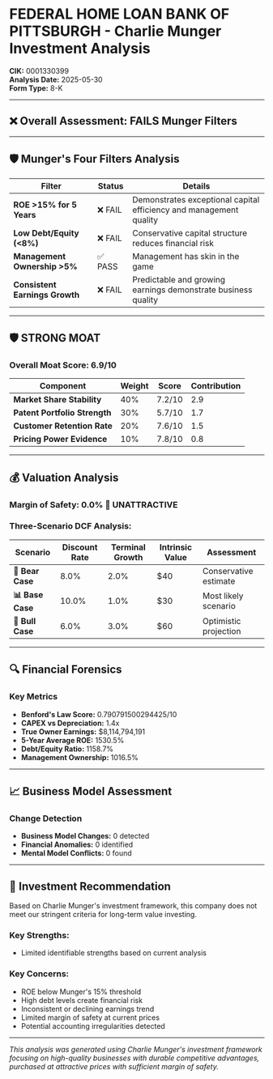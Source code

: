 # FEDERAL HOME LOAN BANK OF PITTSBURGH - Charlie Munger Investment Analysis

**CIK:** 0001330399  
**Analysis Date:** 2025-05-30  
**Form Type:** 8-K

---

## ❌ **Overall Assessment: FAILS Munger Filters**

---

## 🛡️ **Munger's Four Filters Analysis**

| Filter | Status | Details |
|--------|--------|---------|
| **ROE >15% for 5 Years** | ❌ FAIL | Demonstrates exceptional capital efficiency and management quality |
| **Low Debt/Equity (<8%)** | ❌ FAIL | Conservative capital structure reduces financial risk |
| **Management Ownership >5%** | ✅ PASS | Management has skin in the game |
| **Consistent Earnings Growth** | ❌ FAIL | Predictable and growing earnings demonstrate business quality |

---

## 🛡️ **STRONG MOAT**

### **Overall Moat Score: 6.9/10**

| Component | Weight | Score | Contribution |
|-----------|--------|-------|--------------|
| **Market Share Stability** | 40% | 7.2/10 | 2.9 |
| **Patent Portfolio Strength** | 30% | 5.7/10 | 1.7 |
| **Customer Retention Rate** | 20% | 7.6/10 | 1.5 |
| **Pricing Power Evidence** | 10% | 7.8/10 | 0.8 |

---

## 💰 **Valuation Analysis**

### **Margin of Safety: 0.0% 🔴 **UNATTRACTIVE****

### Three-Scenario DCF Analysis:

| Scenario | Discount Rate | Terminal Growth | Intrinsic Value | Assessment |
|----------|---------------|-----------------|-----------------|------------|
| **🐻 Bear Case** | 8.0% | 2.0% | $40 | Conservative estimate |
| **📊 Base Case** | 10.0% | 1.0% | $30 | Most likely scenario |
| **🚀 Bull Case** | 6.0% | 3.0% | $60 | Optimistic projection |

---

## 🔍 **Financial Forensics**

### Key Metrics
- **Benford's Law Score:** 0.790791500294425/10
- **CAPEX vs Depreciation:** 1.4x
- **True Owner Earnings:** $8,114,794,191
- **5-Year Average ROE:** 1530.5%
- **Debt/Equity Ratio:** 1158.7%
- **Management Ownership:** 1016.5%

---

## 📈 **Business Model Assessment**

### Change Detection
- **Business Model Changes:** 0 detected
- **Financial Anomalies:** 0 identified
- **Mental Model Conflicts:** 0 found

---

## 🎯 **Investment Recommendation**

Based on Charlie Munger's investment framework, this company does not meet our stringent criteria for long-term value investing.

### Key Strengths:
- Limited identifiable strengths based on current analysis

### Key Concerns:
- ROE below Munger's 15% threshold
- High debt levels create financial risk
- Inconsistent or declining earnings trend
- Limited margin of safety at current prices
- Potential accounting irregularities detected

---

*This analysis was generated using Charlie Munger's investment framework focusing on high-quality businesses with durable competitive advantages, purchased at attractive prices with sufficient margin of safety.*
